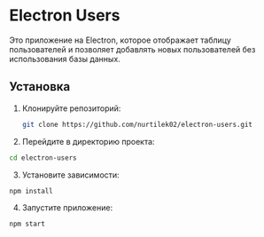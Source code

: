 # Electron Users

Это приложение на Electron, которое отображает таблицу пользователей и позволяет добавлять новых пользователей без использования базы данных.

## Установка

1. Клонируйте репозиторий:

   ```bash
   git clone https://github.com/nurtilek02/electron-users.git

2. Перейдите в директорию проекта:
```bash
cd electron-users
```

3. Установите зависимости:
```bash
npm install
```

4. Запустите приложение:
```bash
npm start
```